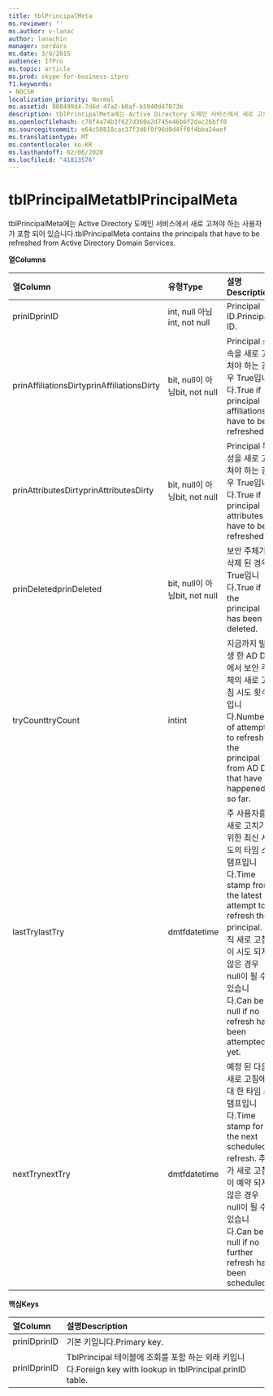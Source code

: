 ```yaml
---
title: tblPrincipalMeta
ms.reviewer: ''
ms.author: v-lanac
author: lanachin
manager: serdars
ms.date: 3/9/2015
audience: ITPro
ms.topic: article
ms.prod: skype-for-business-itpro
f1.keywords:
- NOCSH
localization_priority: Normal
ms.assetid: 808490d4-7d6d-47a2-b8af-b5940d47073b
description: tblPrincipalMeta에는 Active Directory 도메인 서비스에서 새로 고쳐야 하는 사용자가 포함 되어 있습니다.
ms.openlocfilehash: c76f4a74b3f627d360a2d745e46b6f2dac26bff0
ms.sourcegitcommit: e64c50818cac37f3d6f0f96d0d4ff0f4bba24aef
ms.translationtype: MT
ms.contentlocale: ko-KR
ms.lasthandoff: 02/06/2020
ms.locfileid: "41813576"
---
```

# <a name="tblprincipalmeta"></a><span data-ttu-id="e7bc8-103">tblPrincipalMeta</span><span class="sxs-lookup"><span data-stu-id="e7bc8-103">tblPrincipalMeta</span></span>
 
<span data-ttu-id="e7bc8-104">tblPrincipalMeta에는 Active Directory 도메인 서비스에서 새로 고쳐야 하는 사용자가 포함 되어 있습니다.</span><span class="sxs-lookup"><span data-stu-id="e7bc8-104">tblPrincipalMeta contains the principals that have to be refreshed from Active Directory Domain Services.</span></span>
  
<span data-ttu-id="e7bc8-105">**열**</span><span class="sxs-lookup"><span data-stu-id="e7bc8-105">**Columns**</span></span>

|<span data-ttu-id="e7bc8-106">**열**</span><span class="sxs-lookup"><span data-stu-id="e7bc8-106">**Column**</span></span>|<span data-ttu-id="e7bc8-107">**유형**</span><span class="sxs-lookup"><span data-stu-id="e7bc8-107">**Type**</span></span>|<span data-ttu-id="e7bc8-108">**설명**</span><span class="sxs-lookup"><span data-stu-id="e7bc8-108">**Description**</span></span>|
|:-----|:-----|:-----|
|<span data-ttu-id="e7bc8-109">prinID</span><span class="sxs-lookup"><span data-stu-id="e7bc8-109">prinID</span></span>  <br/> |<span data-ttu-id="e7bc8-110">int, null 아님</span><span class="sxs-lookup"><span data-stu-id="e7bc8-110">int, not null</span></span>  <br/> |<span data-ttu-id="e7bc8-111">Principal ID.</span><span class="sxs-lookup"><span data-stu-id="e7bc8-111">Principal ID.</span></span>  <br/> |
|<span data-ttu-id="e7bc8-112">prinAffiliationsDirty</span><span class="sxs-lookup"><span data-stu-id="e7bc8-112">prinAffiliationsDirty</span></span>  <br/> |<span data-ttu-id="e7bc8-113">bit, null이 아님</span><span class="sxs-lookup"><span data-stu-id="e7bc8-113">bit, not null</span></span>  <br/> |<span data-ttu-id="e7bc8-114">Principal 소속을 새로 고쳐야 하는 경우 True입니다.</span><span class="sxs-lookup"><span data-stu-id="e7bc8-114">True if principal affiliations have to be refreshed.</span></span>  <br/> |
|<span data-ttu-id="e7bc8-115">prinAttributesDirty</span><span class="sxs-lookup"><span data-stu-id="e7bc8-115">prinAttributesDirty</span></span>  <br/> |<span data-ttu-id="e7bc8-116">bit, null이 아님</span><span class="sxs-lookup"><span data-stu-id="e7bc8-116">bit, not null</span></span>  <br/> |<span data-ttu-id="e7bc8-117">Principal 특성을 새로 고쳐야 하는 경우 True입니다.</span><span class="sxs-lookup"><span data-stu-id="e7bc8-117">True if principal attributes have to be refreshed.</span></span>  <br/> |
|<span data-ttu-id="e7bc8-118">prinDeleted</span><span class="sxs-lookup"><span data-stu-id="e7bc8-118">prinDeleted</span></span>  <br/> |<span data-ttu-id="e7bc8-119">bit, null이 아님</span><span class="sxs-lookup"><span data-stu-id="e7bc8-119">bit, not null</span></span>  <br/> |<span data-ttu-id="e7bc8-120">보안 주체가 삭제 된 경우 True입니다.</span><span class="sxs-lookup"><span data-stu-id="e7bc8-120">True if the principal has been deleted.</span></span>  <br/> |
|<span data-ttu-id="e7bc8-121">tryCount</span><span class="sxs-lookup"><span data-stu-id="e7bc8-121">tryCount</span></span>  <br/> |<span data-ttu-id="e7bc8-122">int</span><span class="sxs-lookup"><span data-stu-id="e7bc8-122">int</span></span>  <br/> |<span data-ttu-id="e7bc8-123">지금까지 발생 한 AD DS에서 보안 주체의 새로 고침 시도 횟수입니다.</span><span class="sxs-lookup"><span data-stu-id="e7bc8-123">Number of attempts to refresh the principal from AD DS that have happened so far.</span></span>  <br/> |
|<span data-ttu-id="e7bc8-124">lastTry</span><span class="sxs-lookup"><span data-stu-id="e7bc8-124">lastTry</span></span>  <br/> |<span data-ttu-id="e7bc8-125">dmtf</span><span class="sxs-lookup"><span data-stu-id="e7bc8-125">datetime</span></span>  <br/> |<span data-ttu-id="e7bc8-126">주 사용자를 새로 고치기 위한 최신 시도의 타임 스탬프입니다.</span><span class="sxs-lookup"><span data-stu-id="e7bc8-126">Time stamp from the latest attempt to refresh the principal.</span></span> <span data-ttu-id="e7bc8-127">아직 새로 고침이 시도 되지 않은 경우 null이 될 수 있습니다.</span><span class="sxs-lookup"><span data-stu-id="e7bc8-127">Can be null if no refresh has been attempted yet.</span></span>  <br/> |
|<span data-ttu-id="e7bc8-128">nextTry</span><span class="sxs-lookup"><span data-stu-id="e7bc8-128">nextTry</span></span>  <br/> |<span data-ttu-id="e7bc8-129">dmtf</span><span class="sxs-lookup"><span data-stu-id="e7bc8-129">datetime</span></span>  <br/> |<span data-ttu-id="e7bc8-130">예정 된 다음 새로 고침에 대 한 타임 스탬프입니다.</span><span class="sxs-lookup"><span data-stu-id="e7bc8-130">Time stamp for the next scheduled refresh.</span></span> <span data-ttu-id="e7bc8-131">추가 새로 고침이 예약 되지 않은 경우 null이 될 수 있습니다.</span><span class="sxs-lookup"><span data-stu-id="e7bc8-131">Can be null if no further refresh has been scheduled.</span></span>  <br/> |
   
<span data-ttu-id="e7bc8-132">**핵심**</span><span class="sxs-lookup"><span data-stu-id="e7bc8-132">**Keys**</span></span>

|<span data-ttu-id="e7bc8-133">**열**</span><span class="sxs-lookup"><span data-stu-id="e7bc8-133">**Column**</span></span>|<span data-ttu-id="e7bc8-134">**설명**</span><span class="sxs-lookup"><span data-stu-id="e7bc8-134">**Description**</span></span>|
|:-----|:-----|
|<span data-ttu-id="e7bc8-135">prinID</span><span class="sxs-lookup"><span data-stu-id="e7bc8-135">prinID</span></span>  <br/> |<span data-ttu-id="e7bc8-136">기본 키입니다.</span><span class="sxs-lookup"><span data-stu-id="e7bc8-136">Primary key.</span></span>  <br/> |
|<span data-ttu-id="e7bc8-137">prinID</span><span class="sxs-lookup"><span data-stu-id="e7bc8-137">prinID</span></span>  <br/> |<span data-ttu-id="e7bc8-138">TblPrincipal 테이블에 조회를 포함 하는 외래 키입니다.</span><span class="sxs-lookup"><span data-stu-id="e7bc8-138">Foreign key with lookup in tblPrincipal.prinID table.</span></span>  <br/> |
   

